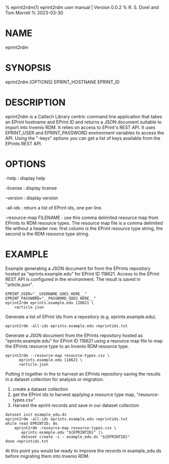 % eprint2rdm(1) eprint2rdm user manual | Version 0.0.2
% R. S. Doiel and Tom Morrell
% 2023-03-30

# NAME

eprint2rdm

# SYNOPSIS

eprint2rdm [OPTIONS] EPRINT_HOSTNANE EPRINT_ID

# DESCRIPTION

eprint2rdm is a Caltech Library centric command line application
that takes an EPrint hostname and EPrint ID and returns a JSON
document suitable to import into Invenio RDM. It relies on
access to EPrint's REST API. It uses EPRINT_USER and EPRINT_PASSWORD
environment variables to access the API. Using the "-keys" options
you can get a list of keys available from the EPrints REST API.

# OPTIONS

-help
: display help

-license
: display license

-version
: display version

-all-ids
: return a list of EPrint ids, one per line.

-resource-map FILENAME
: use this comma delimited resource map from EPrints to RDM resource types.
The resource map file is a comma delimited file without a header row.
first column is the EPrint resource type string, the second is the
RDM resource type string.


# EXAMPLE


Example generating a JSON document for from the EPrints repository
hosted as "eprints.example.edu" for EPrint ID 118621.  Access to
the EPrint REST API is configured in the environment.  The result
is saved in "article.json".

~~~
EPRINT_USER="__USERNAME_GOES_HERE__"
EPRINT_PASSWORD="__PASSWORD_GOES_HERE__"
eprint2rdm eprints.example.edu 118621 \
	>article.json
~~~

Generate a list of EPrint ids from a repository (e.g. eprints.example.edu).

~~~
eprint2rdm -all-ids eprints.example.edu >eprintids.txt
~~~

Generate a JSON document from the EPrints repository
hosted as "eprints.example.edu" for EPrint ID 118621 using a
resource map file to map the EPrints resource type to an
Invenio RDM resource type.

~~~
eprint2rdm --resource-map resource-types.csv \
      eprints.example.edu 118621 \
	  >article.json
~~~

Putting it together in the to harvest an EPrints repository
saving the results in a dataset collection for analysis or
migration.

1. create a dataset collection
2. get the EPrint ids to harvest applying a resource type map, "resource-types.csv"
3. Harvest the eprint records and save in our dataset collection

~~~
dataset init example_edu.ds
eprint2rdm -all-ids eprints.example.edu >eprintids.txt
while read EPRINTID; do
    eprint2rdm -resource-map resource-types.csv \
       eprints.example.edu "${EPRINTID}" |\
	   dataset create -i - example_edu.ds "${EPRINTID}"
done <eprintids.txt
~~~

At this point you would be ready to improve the records in
example_edu.ds before migrating them into Invenio RDM.

